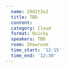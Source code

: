 ```yaml
---
  name: 20d2t3s2
  title: TBD
  content:
  category: Cloud
  format: Quicky
  speakers: TBD
  room: Showroom
  time_start: '12:15'
  time_end: '12:30'
---
```


